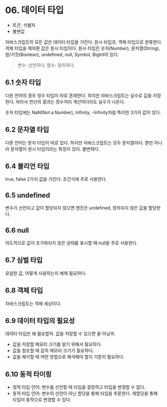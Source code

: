 # 06. 데이터 타입

- 토큰, 식별자
- 불변값

자바스크립트의 모든 값은 데이터 타입을 가진다. 원시 타입과, 객체 타입으로 분류한다. 객체 타입을 제외환 값은 원시 타입이다.
원사 타입은 숫자(Number), 문자열(String), 참/거짓(Boolean), undefined, null, Symbol, BigInt이 있다.

> 변수: 선언하다. 함수: 정의하다.

## 6.1 숫자 타입

다른 언어의 경우 정수 타입이 따로 존재한다. 하지만 자바스크립트는 실수로 값을 저장한다. 따라서 연산의 결과는 정수끼리 계산하더라도
실수가 나온다.

숫자 타입에는 NaN(Not a Number), Infinity, -Infinity처럼 특이한 3가지 값이 있다.

## 6.2 문자열 타입

다른 언어는 문자 타입이 따로 있다. 하지만 자바스크립트는 모두 문자열이다. 뿐만 아니라 문자열이 원시 타입이라는 특징이 있다. 불변하다.

## 6.4 불리언 타입

true, false 2가지 값을 가진다. 조건식에 주로 사용한다.

## 6.5 undefined

변수가 선언되고 값이 할당되지 않으면 엔진은 undefined, 정의되지 않은 값을 할당한다.

## 6.6 null

의도적으로 값이 초가화되지 않은 상태를 표시할 때 null을 주로 사용한다.

## 6.7 심벌 타입

유일한 값, 어떻게 사용하는지 예제 필요하다.

## 6.8 객체 타입

자바스크립트는 객체 세상이다.

## 6.9 데이터 타입의 필요성

데이터 타입은 왜 필요할까. 값을 저장할 수 있으면 끝 아닐까.

- 값을 저장할 메모리 크기를 알기 위해서 필요하다.
- 값을 참조할 때 값의 메모리 크기가 필요하다.
- 값을 해석할 때 어떤 방법으로 해석해야 할지 기준이 필요하다.

## 6.10 동적 타이핑

- 정적 타입 언어: 변수를 선언할 때 타입을 결정하고 타입을 변경할 수 없다.
- 동적 타입 언어: 변수의 선언이 아닌 할당을 통해 타입을 추론한다. 재할당을 통해 타입이 동적으로 변경할 수 있다.
